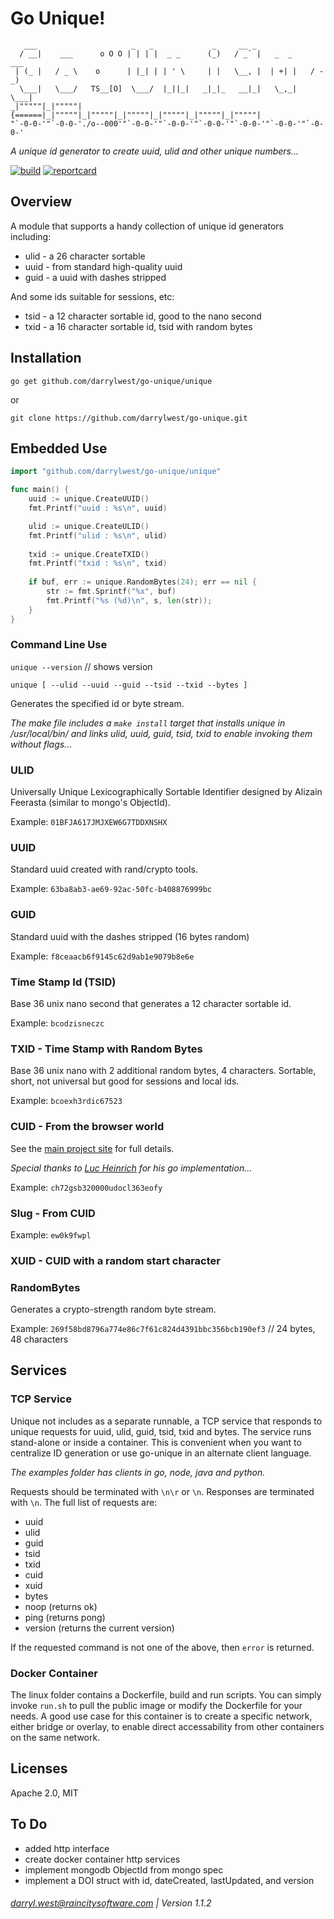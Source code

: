 # Go Unique!


```
   ___                     _   _             _     __ _                   
  / __|    ___      o O O | | | |  _ _      (_)   / _` |   _  _     ___   
 | (_ |   / _ \    o      | |_| | | ' \     | |   \__, |  | +| |   / -_)  
  \___|   \___/   TS__[O]  \___/  |_||_|   _|_|_   __|_|   \_,_|   \___|  
_|"""""|_|"""""| {======|_|"""""|_|"""""|_|"""""|_|"""""|_|"""""|_|"""""| 
"`-0-0-'"`-0-0-'./o--000'"`-0-0-'"`-0-0-'"`-0-0-'"`-0-0-'"`-0-0-'"`-0-0-' 
```

_A unique id generator to create uuid, ulid and other unique numbers..._

[![build](https://travis-ci.org/darrylwest/go-unique.svg?branch=master)](https://travis-ci.org/darrylwest/go-unique/)
[![reportcard](https://goreportcard.com/badge/github.com/darrylwest/go-unique)](https://goreportcard.com/report/github.com/darrylwest/go-unique)

## Overview

A module that supports a handy collection of unique id generators including:

* ulid - a 26 character sortable
* uuid - from standard high-quality uuid
* guid - a uuid with dashes stripped

And some ids suitable for sessions, etc:

* tsid - a 12 character sortable id, good to the nano second
* txid - a 16 character sortable id, tsid with random bytes

## Installation

`go get github.com/darrylwest/go-unique/unique`

or

`git clone https://github.com/darrylwest/go-unique.git`

## Embedded Use

```go
import "github.com/darrylwest/go-unique/unique"

func main() {
    uuid := unique.CreateUUID()
    fmt.Printf("uuid : %s\n", uuid)

    ulid := unique.CreateULID()
    fmt.Printf("ulid : %s\n", ulid)
    
    txid := unique.CreateTXID()
    fmt.Printf("txid : %s\n", txid)
    
    if buf, err := unique.RandomBytes(24); err == nil {
    	str := fmt.Sprintf("%x", buf)
    	fmt.Printf("%s (%d)\n", s, len(str));
    }
}
```

### Command Line Use

`unique --version` // shows version

`unique [ --ulid --uuid --guid --tsid --txid --bytes ]`

Generates the specified id or byte stream.

_The make file includes a `make install` target that installs unique in /usr/local/bin/ and links ulid, uuid, guid, tsid, txid to enable invoking them without flags..._

### ULID

Universally Unique Lexicographically Sortable Identifier designed by Alizain Feerasta (similar to mongo's ObjectId).

Example: `01BFJA617JMJXEW6G7TDDXNSHX`

### UUID

Standard uuid created with rand/crypto tools.

Example: `63ba8ab3-ae69-92ac-50fc-b408876999bc`

### GUID

Standard uuid with the dashes stripped (16 bytes random)

Example: `f8ceaacb6f9145c62d9ab1e9079b8e6e`

### Time Stamp Id (TSID)

Base 36 unix nano second that generates a 12 character sortable id. 

Example: `bcodzisneczc` 

### TXID - Time Stamp with Random Bytes

Base 36 unix nano with 2 additional random bytes, 4 characters.  Sortable, short, not universal but good for sessions and local ids.

Example: `bcoexh3rdic67523`

### CUID - From the browser world

See the [main project site](http://usecuid.org/) for full details. 

_Special thanks to [Luc Heinrich](https://github.com/lucsky/cuid) for his go implementation..._

Example: `ch72gsb320000udocl363eofy `

### Slug - From CUID

Example: `ew0k9fwpl`

### XUID - CUID with a random start character

### RandomBytes

Generates a crypto-strength random byte stream.

Example: `269f58bd8796a774e86c7f61c824d4391bbc356bcb190ef3` // 24 bytes, 48 characters

## Services

### TCP Service

Unique not includes as a separate runnable, a TCP service that responds to unique requests for uuid, ulid, guid, tsid, txid and bytes.  The service runs stand-alone or inside a container.   This is convenient when you want to centralize ID generation or use go-unique in an alternate client language.  

_The examples folder has clients in go, node, java and python._

Requests should be terminated with `\n\r` or `\n`.  Responses are terminated with `\n`.  The full list of requests are:

* uuid
* ulid
* guid
* tsid
* txid
* cuid
* xuid
* bytes
* noop (returns ok)
* ping (returns pong)
* version (returns the current version)

If the requested command is not one of the above, then `error` is returned.

### Docker Container

The linux folder contains a Dockerfile, build and run scripts.  You can simply invoke `run.sh` to pull the public image or modify the Dockerfile for your needs.  A good use case for this container is to create a specific network, either bridge or overlay, to enable direct accessability from other containers on the same network.

## Licenses

Apache 2.0, MIT

## To Do

* added http interface 
* create docker container http services
* implement mongodb ObjectId from mongo spec
* implement a DOI struct with id, dateCreated, lastUpdated, and version

###### darryl.west@raincitysoftware.com | Version 1.1.2
